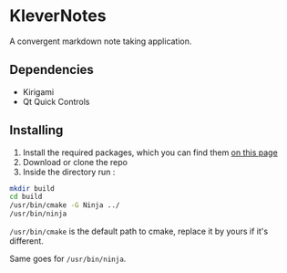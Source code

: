 <!--
    SPDX-License-Identifier: GPL-2.0-or-later
    SPDX-FileCopyrightText: 2022 Louis Schul <schul9louis@gmail.com>
-->

# KleverNotes


A convergent markdown note taking application.


## Dependencies
* Kirigami
* Qt Quick Controls

## Installing
1. Install the required packages, which you can find them [on this page](https://develop.kde.org/docs/use/kirigami/introduction-getting_started/)
2. Download or clone the repo
3. Inside the directory run :

```sh
mkdir build
cd build
/usr/bin/cmake -G Ninja ../
/usr/bin/ninja
```

`/usr/bin/cmake` is the default path to cmake, replace it by yours if it's different.

Same goes for `/usr/bin/ninja`.

